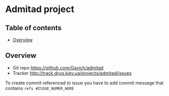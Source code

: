 Admitad project
================

Table of contents
-----------------

- [Overview](#overview)


Overview
--------

 * Git repo https://github.com/Gavich/admitad
 * Tracker http://track.drug.kiev.ua/projects/admitad/issues

To create commit referenced to issue you have to add commit message that contains `refs #ISSUE_NUMER_HERE`

